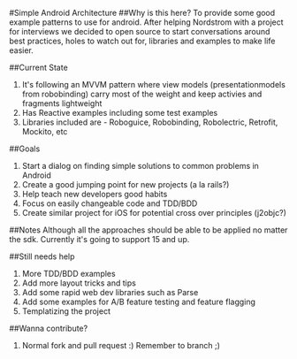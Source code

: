 #Simple Android Architecture
##Why is this here?
To provide some good example patterns to use for android. After helping Nordstrom with a project for interviews we decided to open source to start conversations
around best practices, holes to watch out for, libraries and examples to make life easier.


##Current State
1. It's following an MVVM pattern where view models (presentationmodels from robobinding) carry most of the weight and keep activies and fragments lightweight
2. Has Reactive examples including some test examples
3. Libraries included are - Roboguice, Robobinding, Robolectric, Retrofit, Mockito, etc


##Goals
1. Start a dialog on finding simple solutions to common problems in Android
2. Create a good jumping point for new projects (a la rails?)
3. Help teach new developers good habits
4. Focus on easily changeable code and TDD/BDD
5. Create similar project for iOS for potential cross over principles (j2objc?)


##Notes
Although all the approaches should be able to be applied no matter the sdk. Currently it's going to support 15 and up.


##Still needs help
1. More TDD/BDD examples
2. Add more layout tricks and tips
3. Add some rapid web dev libraries such as Parse
4. Add some examples for A/B feature testing and feature flagging
5. Templatizing the project


##Wanna contribute?
1. Normal fork and pull request :)  Remember to branch ;)
